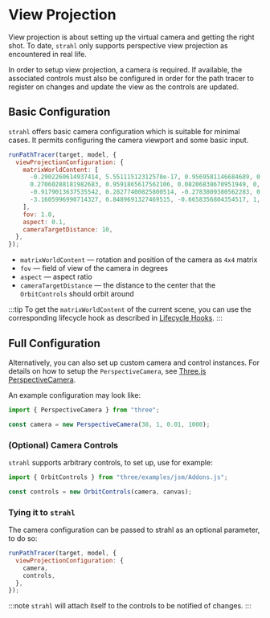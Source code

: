 # View Projection

View projection is about setting up the virtual camera and getting the right shot. To date, `strahl` only supports perspective view projection as encountered in real life.

In order to setup view projection, a camera is required. If available, the associated controls must also be configured in order for the path tracer to register on changes and update the view as the controls are updated.

## Basic Configuration

`strahl` offers basic camera configuration which is suitable for minimal cases. It permits configuring the camera viewport and some basic input.

```js title="strahlConfiguration.js"
runPathTracer(target, model, {
  viewProjectionConfiguration: {
    matrixWorldContent: [
      -0.2902260614937414, 5.55111512312578e-17, 0.9569581146684689, 0,
      0.27060288181982683, 0.9591865617562106, 0.08206838670951949, 0,
      -0.9179013637535542, 0.28277400825800514, -0.2783809380562283, 0,
      -3.1605996990714327, 0.8489691327469515, -0.6658356804354517, 1,
    ],
    fov: 1.0,
    aspect: 0.1,
    cameraTargetDistance: 10,
  },
});
```

- `matrixWorldContent` — rotation and position of the camera as `4x4` matrix
- `fov` — field of view of the camera in degrees
- `aspect` — aspect ratio
- `cameraTargetDistance` — the distance to the center that the `OrbitControls` should orbit around

:::tip
To get the `matrixWorldContent` of the current scene, you can use the corresponding lifecycle hook as described in [Lifecycle Hooks](./lifecycle-hooks.md).
:::

## Full Configuration

Alternatively, you can also set up custom camera and control instances. For details on how to setup the `PerspectiveCamera`, see [Three.js PerspectiveCamera](https://threejs.org/docs/index.html#api/en/cameras/PerspectiveCamera).

An example configuration may look like:

```js title="cameraConfiguration.js"
import { PerspectiveCamera } from "three";

const camera = new PerspectiveCamera(38, 1, 0.01, 1000);
```

### (Optional) Camera Controls

`strahl` supports arbitrary controls, to set up, use for example:

```js title="controlsConfiguration.js"
import { OrbitControls } from "three/examples/jsm/Addons.js";

const controls = new OrbitControls(camera, canvas);
```

### Tying it to `strahl`

The camera configuration can be passed to strahl as an optional parameter, to do so:

```js title="strahlConfiguration.js"
runPathTracer(target, model, {
  viewProjectionConfiguration: {
    camera,
    controls,
  },
});
```

:::note
`strahl` will attach itself to the controls to be notified of changes.
:::
